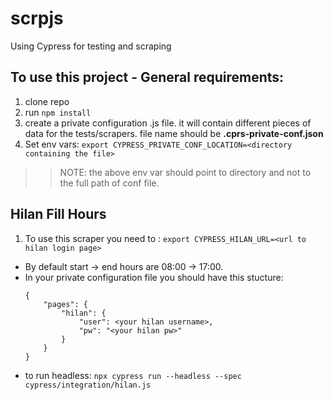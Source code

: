 # scrpjs

Using Cypress for testing and scraping

## To use this project - General requirements:

1. clone repo
2. run `npm install`
3. create a private configuration .js file. it will contain different pieces of data for the tests/scrapers. file name should be **.cprs-private-conf.json**
4. Set env vars: `export CYPRESS_PRIVATE_CONF_LOCATION=<directory containing the file>`

 >> NOTE: the above env var should point to directory and not to the full path of conf file.

## Hilan Fill Hours
1. To use this scraper you need to :
        `export CYPRESS_HILAN_URL=<url to hilan login page>`
- By default start -> end hours are 08:00 -> 17:00. 
- In your private configuration file you should have this stucture:
    ```
    {
        "pages": {
            "hilan": {
                "user": <your hilan username>,
                "pw": "<your hilan pw>"
            }
        }
    }
    ```
- to run headless: `npx cypress run --headless --spec cypress/integration/hilan.js`
